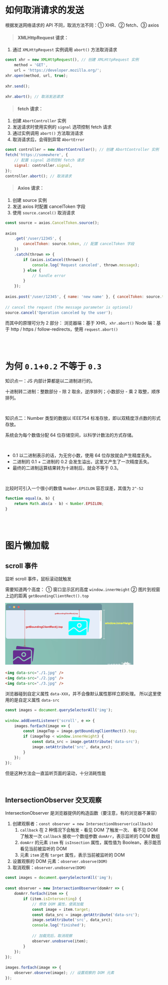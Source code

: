 # 如何取消请求的发送

根据发送网络请求的 API 不同，取消方法不同：① XHR、② fetch、③ axios

> #### XMLHttpRequest 请求：

1. 通过 `XMLHttpRequest` 实例调用 `abort()` 方法取消请求

```js
const xhr = new XMLHttpRequest(), // 创建 XMLHttpRequest 实例
    method = 'GET',
    url = 'https://developer.mozilla.org/';
xhr.open(method, url, true);

xhr.send();

xhr.abort(); // 取消发送请求
```

> #### fetch 请求：

1. 创建 `AbortController` 实例
2. 发送请求时使用实例的 `signal` 选项控制 fetch 请求
3. 通过实例调用 `abort()` 方法取消请求
4. 取消请求后，会得到异常 `AbortError`

```js
const controller = new AbortController(); // 创建 AbortController 实例
fetch('https://somewhere', {
    // 配置 signal 选项控制 fetch 请求
    signal: controller.signal,
});
controller.abort(); // 取消请求
```

> #### Axios 请求：

1. 创建 source 实例
2. 发送 axios 时配置 cancelToken 字段
3. 使用 `source.cancel()` 取消请求

```js
const source = axios.CancelToken.source();

axios
    .get('/user/12345', {
        cancelToken: source.token, // 配置 cancelToken 字段
    })
    .catch(thrown => {
        if (axios.isCancel(thrown)) {
            console.log('Request canceled', thrown.message);
        } else {
            // handle error
        }
    });

axios.post('/user/12345', { name: 'new name' }, { cancelToken: source.token });

// cancel the request (the message parameter is optional)
source.cancel('Operation canceled by the user');
```

而其中的原理可分为 2 部分：
浏览器端：基于 XHR，`xhr.abort()`
Node 端：基于 http / https / follow-redirects，使用 `request.abort()`

<br><br>

# 为何 `0.1`+`0.2` 不等于 `0.3`

知识点一：JS 内部计算都是以二进制进行的。

十进制转二进制：整数部分 - 除 2 取余，逆序排列；小数部分 - 乘 2 取整，顺序排列。

<br>

知识点二：Number 类型的数据以 IEEE754 标准存放，即以双精度浮点数的形式存放。

系统会为每个数值分配 64 位存储空间，以科学计数法的方式存储。

<br>

-   0.1 以二进制表示的话，为无穷小数，使用 64 位存放就会产生精度丢失。
-   二进制的 0.1 + 二进制的 0.2 会发生溢出，这里又产生了一次精度丢失。
-   最终的二进制运算结果转为十进制后，就会不等于 0.3。

<br>

比较时可引入一个很小的数值 `Number.EPSILON` 容忍误差，其值为 `2^-52`

```js
function equal(a, b) {
    return Math.abs(a - b) < Number.EPSILON;
}
```

<br><br>

# 图片懒加载

## scroll 事件

监听 scroll 事件，鼠标滚动就触发

需要知道两个高度：
① 窗口显示区的高度 `window.innerHeight`
② 图片到视窗上边的距离 `getBoundingClientRect().top`

<img src="picture/%E9%9D%A2%E8%AF%95%E9%A2%98/image-20220317131330050.png" alt="image-20220317131330050" style="zoom:40%;" />

```html
<img data-src="./1.jpg" />
<img data-src="./2.jpg" />
<img data-src="./3.jpg" />
```

浏览器碰到自定义属性 `data-XXX`，并不会像默认属性那样立即处理。
所以这里使用的是自定义属性 `data-src`

```js
const images = document.querySelectorAll('img');

window.addEventListener('scroll', e => {
    images.forEach(image => {
        const imageTop = image.getBoundingClientRect().top;
        if (imageTop < window.innerHeight) {
            const data_src = image.getAttribute('data-src');
            image.setAttribute('src', data_src);
        }
    });
});
```

但是这种方法会一直监听页面的滚动，十分消耗性能

<br>

## IntersectionObserver 交叉观察

IntersectionObserver 是浏览器提供的构造函数（要注意，有的浏览器不兼容）

1. 创建观察者：`const observer = new IntersectionObserver(callback)`
    1. `callback` 在 2 种情况下会触发 - 看见 DOM 了触发一次、 看不见 DOM 了触发一次
       `callback` 接收一个数组参数 `domArr`，表示监听的 DOM 数组
    2. `domArr` 的元素 `item` 有 `isInsection` 属性，属性值为 Boolean，表示能否看见当前被监听的 DOM
    3. 元素 `item` 还有 `target` 属性，表示当前被监听的 DOM
2. 设置观察的 DOM 元素：`observer.observe(DOM)`
3. 取消观察：`observer.unobserve(DOM)`

```js
const images = document.querySelectorAll('img');

const observer = new IntersectionObserver(domArr => {
    domArr.forEach(item => {
        if (item.isIntersecting) {
            // 修改 DOM 属性，使其加载
            const image = item.target;
            const data_src = image.getAttribute('data-src');
            image.setAttribute('src', data_src);
            console.log('finished');

            // 加载完后，取消观察
            observer.unobserve(item);
        }
    });
});

images.forEach(image => {
    observer.observe(image); // 设置观察的 DOM 元素
});
```

